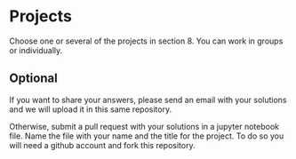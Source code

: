 # Projects

Choose one or several of the projects in section 8. You can work in groups or
individually.

## Optional

If you want to share your answers, please send an email with your solutions and
we will upload it in this same repository.

Otherwise, submit a pull request with your solutions in a jupyter notebook file. Name the file with your name and the title for the project. To do so you will need a github account and fork this repository.
